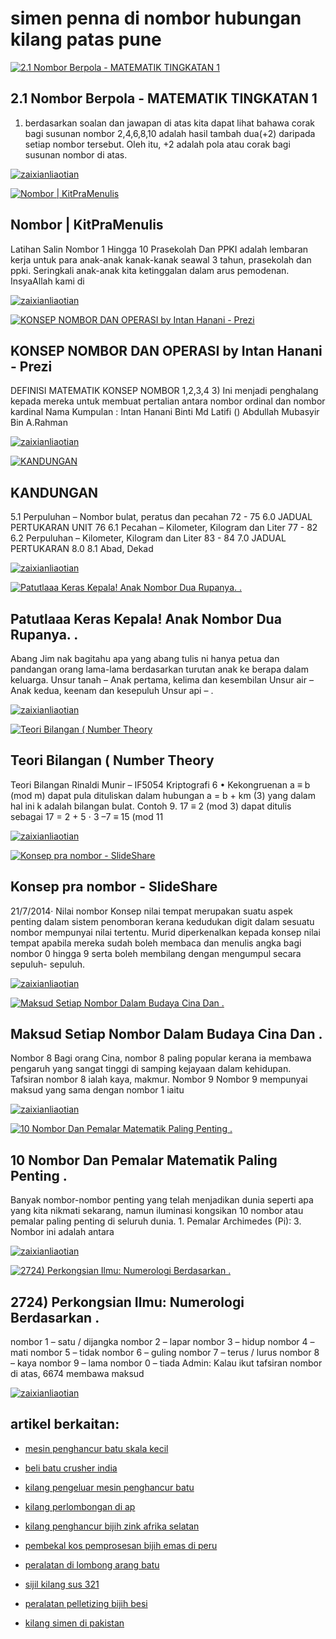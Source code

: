 # simen penna di nombor hubungan kilang patas pune
<a href="https://mnn.zoosnet.net/LR/Chatpre.aspx?id=MNN94995150&p=https://topgrinding.com/" target="_blank">![2.1 Nombor Berpola - MATEMATIK TINGKATAN 1](https://github.com/technlg/images/blob/main/18.jpg)</a>
## 2.1 Nombor Berpola - MATEMATIK TINGKATAN 1
1) berdasarkan soalan dan jawapan di atas kita dapat lihat bahawa corak bagi susunan nombor 2,4,6,8,10 adalah hasil tambah dua(+2) daripada setiap nombor tersebut. Oleh itu, +2 adalah pola atau corak bagi susunan nombor di atas.
<a href="https://mnn.zoosnet.net/LR/Chatpre.aspx?id=MNN94995150&p=https://topgrinding.com/" target="_blank"><img src="https://github.com/technlg/images/raw/main/chat11.jpg" alt="zaixianliaotian"/></a><a href="//whatsapp.shibangsoft.com/WhatsApp.php" ><img src="https://github.com/technlg/images/raw/main/chat11.png" alt=""></a>
<a href="https://mnn.zoosnet.net/LR/Chatpre.aspx?id=MNN94995150&p=https://topgrinding.com/" target="_blank">![Nombor | KitPraMenulis](https://github.com/technlg/images/blob/main/38.jpg)</a>
## Nombor | KitPraMenulis
Latihan Salin Nombor 1 Hingga 10 Prasekolah Dan PPKI adalah lembaran kerja untuk para anak-anak kanak-kanak seawal 3 tahun, prasekolah dan ppki. Seringkali anak-anak kita ketinggalan dalam arus pemodenan. InsyaAllah kami di
<a href="https://mnn.zoosnet.net/LR/Chatpre.aspx?id=MNN94995150&p=https://topgrinding.com/" target="_blank"><img src="https://github.com/technlg/images/raw/main/chat11.jpg" alt="zaixianliaotian"/></a><a href="//whatsapp.shibangsoft.com/WhatsApp.php" ><img src="https://github.com/technlg/images/raw/main/chat11.png" alt=""></a>
<a href="https://mnn.zoosnet.net/LR/Chatpre.aspx?id=MNN94995150&p=https://topgrinding.com/" target="_blank">![KONSEP NOMBOR DAN OPERASI by Intan Hanani - Prezi](https://github.com/technlg/images/blob/main/29.jpg)</a>
## KONSEP NOMBOR DAN OPERASI by Intan Hanani - Prezi
DEFINISI MATEMATIK KONSEP NOMBOR 1,2,3,4 3) Ini menjadi penghalang kepada mereka untuk membuat pertalian antara nombor ordinal dan nombor kardinal Nama Kumpulan : Intan Hanani Binti Md Latifi () Abdullah Mubasyir Bin A.Rahman
<a href="https://mnn.zoosnet.net/LR/Chatpre.aspx?id=MNN94995150&p=https://topgrinding.com/" target="_blank"><img src="https://github.com/technlg/images/raw/main/chat11.jpg" alt="zaixianliaotian"/></a><a href="//whatsapp.shibangsoft.com/WhatsApp.php" ><img src="https://github.com/technlg/images/raw/main/chat11.png" alt=""></a>
<a href="https://mnn.zoosnet.net/LR/Chatpre.aspx?id=MNN94995150&p=https://topgrinding.com/" target="_blank">![KANDUNGAN](https://github.com/technlg/images/blob/main/54.jpg)</a>
## KANDUNGAN
5.1 Perpuluhan – Nombor bulat, peratus dan pecahan 72 - 75 6.0 JADUAL PERTUKARAN UNIT 76 6.1 Pecahan – Kilometer, Kilogram dan Liter 77 - 82 6.2 Perpuluhan – Kilometer, Kilogram dan Liter 83 - 84 7.0 JADUAL PERTUKARAN 8.0 8.1 Abad, Dekad 
<a href="https://mnn.zoosnet.net/LR/Chatpre.aspx?id=MNN94995150&p=https://topgrinding.com/" target="_blank"><img src="https://github.com/technlg/images/raw/main/chat11.jpg" alt="zaixianliaotian"/></a><a href="//whatsapp.shibangsoft.com/WhatsApp.php" ><img src="https://github.com/technlg/images/raw/main/chat11.png" alt=""></a>
<a href="https://mnn.zoosnet.net/LR/Chatpre.aspx?id=MNN94995150&p=https://topgrinding.com/" target="_blank">![Patutlaaa Keras Kepala! Anak Nombor Dua Rupanya. .](https://github.com/technlg/images/blob/main/6.jpg)</a>
## Patutlaaa Keras Kepala! Anak Nombor Dua Rupanya. .
Abang Jim nak bagitahu apa yang abang tulis ni hanya petua dan pandangan orang lama-lama berdasarkan turutan anak ke berapa dalam keluarga. Unsur tanah – Anak pertama, kelima dan kesembilan Unsur air – Anak kedua, keenam dan kesepuluh Unsur api – .
<a href="https://mnn.zoosnet.net/LR/Chatpre.aspx?id=MNN94995150&p=https://topgrinding.com/" target="_blank"><img src="https://github.com/technlg/images/raw/main/chat11.jpg" alt="zaixianliaotian"/></a><a href="//whatsapp.shibangsoft.com/WhatsApp.php" ><img src="https://github.com/technlg/images/raw/main/chat11.png" alt=""></a>
<a href="https://mnn.zoosnet.net/LR/Chatpre.aspx?id=MNN94995150&p=https://topgrinding.com/" target="_blank">![Teori Bilangan ( Number Theory](https://github.com/technlg/images/blob/main/41.jpg)</a>
## Teori Bilangan ( Number Theory
Teori Bilangan Rinaldi Munir – IF5054 Kriptografi 6 • Kekongruenan a ≡ b (mod m) dapat pula dituliskan dalam hubungan a = b + km (3) yang dalam hal ini k adalah bilangan bulat. Contoh 9. 17 ≡ 2 (mod 3) dapat ditulis sebagai 17 = 2 + 5 ⋅ 3 –7 ≡ 15 (mod 11
<a href="https://mnn.zoosnet.net/LR/Chatpre.aspx?id=MNN94995150&p=https://topgrinding.com/" target="_blank"><img src="https://github.com/technlg/images/raw/main/chat11.jpg" alt="zaixianliaotian"/></a><a href="//whatsapp.shibangsoft.com/WhatsApp.php" ><img src="https://github.com/technlg/images/raw/main/chat11.png" alt=""></a>
<a href="https://mnn.zoosnet.net/LR/Chatpre.aspx?id=MNN94995150&p=https://topgrinding.com/" target="_blank">![Konsep pra nombor - SlideShare](https://github.com/technlg/images/blob/main/19.jpg)</a>
## Konsep pra nombor - SlideShare
21/7/2014· Nilai nombor Konsep nilai tempat merupakan suatu aspek penting dalam sistem penomboran kerana kedudukan digit dalam sesuatu nombor mempunyai nilai tertentu. Murid diperkenalkan kepada konsep nilai tempat apabila mereka sudah boleh membaca dan menulis angka bagi nombor 0 hingga 9 serta boleh membilang dengan mengumpul secara sepuluh- sepuluh.
<a href="https://mnn.zoosnet.net/LR/Chatpre.aspx?id=MNN94995150&p=https://topgrinding.com/" target="_blank"><img src="https://github.com/technlg/images/raw/main/chat11.jpg" alt="zaixianliaotian"/></a><a href="//whatsapp.shibangsoft.com/WhatsApp.php" ><img src="https://github.com/technlg/images/raw/main/chat11.png" alt=""></a>
<a href="https://mnn.zoosnet.net/LR/Chatpre.aspx?id=MNN94995150&p=https://topgrinding.com/" target="_blank">![Maksud Setiap Nombor Dalam Budaya Cina Dan .](https://github.com/technlg/images/blob/main/54.jpg)</a>
## Maksud Setiap Nombor Dalam Budaya Cina Dan .
Nombor 8 Bagi orang Cina, nombor 8 paling popular kerana ia membawa pengaruh yang sangat tinggi di samping kejayaan dalam kehidupan. Tafsiran nombor 8 ialah kaya, makmur. Nombor 9 Nombor 9 mempunyai maksud yang sama dengan nombor 1 iaitu
<a href="https://mnn.zoosnet.net/LR/Chatpre.aspx?id=MNN94995150&p=https://topgrinding.com/" target="_blank"><img src="https://github.com/technlg/images/raw/main/chat11.jpg" alt="zaixianliaotian"/></a><a href="//whatsapp.shibangsoft.com/WhatsApp.php" ><img src="https://github.com/technlg/images/raw/main/chat11.png" alt=""></a>
<a href="https://mnn.zoosnet.net/LR/Chatpre.aspx?id=MNN94995150&p=https://topgrinding.com/" target="_blank">![10 Nombor Dan Pemalar Matematik Paling Penting .](https://github.com/technlg/images/blob/main/31.jpg)</a>
## 10 Nombor Dan Pemalar Matematik Paling Penting .
Banyak nombor-nombor penting yang telah menjadikan dunia seperti apa yang kita nikmati sekarang, namun iluminasi kongsikan 10 nombor atau pemalar paling penting di seluruh dunia. 1. Pemalar Archimedes (Pi): 3. Nombor ini adalah antara
<a href="https://mnn.zoosnet.net/LR/Chatpre.aspx?id=MNN94995150&p=https://topgrinding.com/" target="_blank"><img src="https://github.com/technlg/images/raw/main/chat11.jpg" alt="zaixianliaotian"/></a><a href="//whatsapp.shibangsoft.com/WhatsApp.php" ><img src="https://github.com/technlg/images/raw/main/chat11.png" alt=""></a>
<a href="https://mnn.zoosnet.net/LR/Chatpre.aspx?id=MNN94995150&p=https://topgrinding.com/" target="_blank">![2724) Perkongsian Ilmu: Numerologi Berdasarkan .](https://github.com/technlg/images/blob/main/52.jpg)</a>
## 2724) Perkongsian Ilmu: Numerologi Berdasarkan .
nombor 1 – satu / dijangka nombor 2 – lapar nombor 3 – hidup nombor 4 – mati nombor 5 – tidak nombor 6 – guling nombor 7 – terus / lurus nombor 8 – kaya nombor 9 – lama nombor 0 – tiada Admin: Kalau ikut tafsiran nombor di atas, 6674 membawa maksud
<a href="https://mnn.zoosnet.net/LR/Chatpre.aspx?id=MNN94995150&p=https://topgrinding.com/" target="_blank"><img src="https://github.com/technlg/images/raw/main/chat11.jpg" alt="zaixianliaotian"/></a><a href="//whatsapp.shibangsoft.com/WhatsApp.php" ><img src="https://github.com/technlg/images/raw/main/chat11.png" alt=""></a>
## artikel berkaitan:
* [mesin penghancur batu skala kecil](mesin%20penghancur%20batu%20skala%20kecil.md)
* [beli batu crusher india](beli%20batu%20crusher%20india.md)
* [kilang pengeluar mesin penghancur batu](kilang%20pengeluar%20mesin%20penghancur%20batu.md)
* [kilang perlombongan di ap](kilang%20perlombongan%20di%20ap.md)
* [kilang penghancur bijih zink afrika selatan](kilang%20penghancur%20bijih%20zink%20afrika%20selatan.md)
* [pembekal kos pemprosesan bijih emas di peru](pembekal%20kos%20pemprosesan%20bijih%20emas%20di%20peru.md)
* [peralatan di lombong arang batu](peralatan%20di%20lombong%20arang%20batu.md)
* [sijil kilang sus 321](sijil%20kilang%20sus%20321.md)
* [peralatan pelletizing bijih besi](peralatan%20pelletizing%20bijih%20besi.md)
* [kilang simen di pakistan](kilang%20simen%20di%20pakistan.md)

